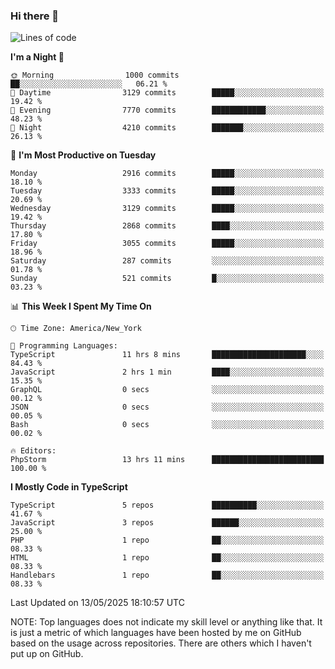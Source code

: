 ### Hi there 👋

<!--
**LynxJinxxy/LynxJinxxy** is a ✨ _special_ ✨ repository because its `README.md` (this file) appears on your GitHub profile.

Here are some ideas to get you started:

- 🔭 I’m currently working on ...
- 🌱 I’m currently learning ...
- 👯 I’m looking to collaborate on ...
- 🤔 I’m looking for help with ...
- 💬 Ask me about ...
- 📫 How to reach me: ...
- 😄 Pronouns: ...
- ⚡ Fun fact: ...
-->

<!--START_SECTION:waka-->
![Lines of code](https://img.shields.io/badge/From%20Hello%20World%20I%27ve%20Written-24.8%20million%20lines%20of%20code-blue)

**I'm a Night 🦉** 

```text
🌞 Morning                1000 commits        ██░░░░░░░░░░░░░░░░░░░░░░░   06.21 % 
🌆 Daytime                3129 commits        █████░░░░░░░░░░░░░░░░░░░░   19.42 % 
🌃 Evening                7770 commits        ████████████░░░░░░░░░░░░░   48.23 % 
🌙 Night                  4210 commits        ███████░░░░░░░░░░░░░░░░░░   26.13 % 
```
📅 **I'm Most Productive on Tuesday** 

```text
Monday                   2916 commits        █████░░░░░░░░░░░░░░░░░░░░   18.10 % 
Tuesday                  3333 commits        █████░░░░░░░░░░░░░░░░░░░░   20.69 % 
Wednesday                3129 commits        █████░░░░░░░░░░░░░░░░░░░░   19.42 % 
Thursday                 2868 commits        ████░░░░░░░░░░░░░░░░░░░░░   17.80 % 
Friday                   3055 commits        █████░░░░░░░░░░░░░░░░░░░░   18.96 % 
Saturday                 287 commits         ░░░░░░░░░░░░░░░░░░░░░░░░░   01.78 % 
Sunday                   521 commits         █░░░░░░░░░░░░░░░░░░░░░░░░   03.23 % 
```


📊 **This Week I Spent My Time On** 

```text
🕑︎ Time Zone: America/New_York

💬 Programming Languages: 
TypeScript               11 hrs 8 mins       █████████████████████░░░░   84.43 % 
JavaScript               2 hrs 1 min         ████░░░░░░░░░░░░░░░░░░░░░   15.35 % 
GraphQL                  0 secs              ░░░░░░░░░░░░░░░░░░░░░░░░░   00.12 % 
JSON                     0 secs              ░░░░░░░░░░░░░░░░░░░░░░░░░   00.05 % 
Bash                     0 secs              ░░░░░░░░░░░░░░░░░░░░░░░░░   00.02 % 

🔥 Editors: 
PhpStorm                 13 hrs 11 mins      █████████████████████████   100.00 % 
```

**I Mostly Code in TypeScript** 

```text
TypeScript               5 repos             ██████████░░░░░░░░░░░░░░░   41.67 % 
JavaScript               3 repos             ██████░░░░░░░░░░░░░░░░░░░   25.00 % 
PHP                      1 repo              ██░░░░░░░░░░░░░░░░░░░░░░░   08.33 % 
HTML                     1 repo              ██░░░░░░░░░░░░░░░░░░░░░░░   08.33 % 
Handlebars               1 repo              ██░░░░░░░░░░░░░░░░░░░░░░░   08.33 % 
```




 Last Updated on 13/05/2025 18:10:57 UTC
<!--END_SECTION:waka-->
NOTE: Top languages does not indicate my skill level or anything like that. It is just a metric of which languages have been hosted by me on GitHub based on the usage across repositories. There are others which I haven't put up on GitHub.
